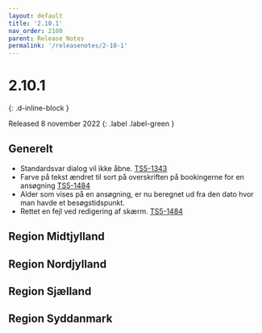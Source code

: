 ```yaml
---
layout: default
title: '2.10.1'
nav_order: 2100
parent: Release Notes
permalink: '/releasenotes/2-10-1'
---
```


# 2.10.1
{: .d-inline-block }

Released 8 november 2022 {: .label .label-green }

## Generelt
- Standardsvar dialog vil ikke åbne. [TS5-1343](https://sd.trifork.com/browse/TS5-1343)
- Farve på tekst ændret til sort på overskriften på bookingerne for en ansøgning [TS5-1484](https://sd.trifork.com/browse/TS5-1343)
- Alder som vises på en ansøgning, er nu beregnet ud fra den dato hvor man havde et besøgstidspunkt.
- Rettet en fejl ved redigering af skærm. [TS5-1484](https://sd.trifork.com/browse/TS5-1495)

## Region Midtjylland

## Region Nordjylland

## Region Sjælland

## Region Syddanmark
